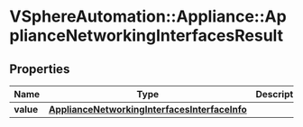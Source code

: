 # VSphereAutomation::Appliance::ApplianceNetworkingInterfacesResult

## Properties
Name | Type | Description | Notes
------------ | ------------- | ------------- | -------------
**value** | [**ApplianceNetworkingInterfacesInterfaceInfo**](ApplianceNetworkingInterfacesInterfaceInfo.md) |  | 


